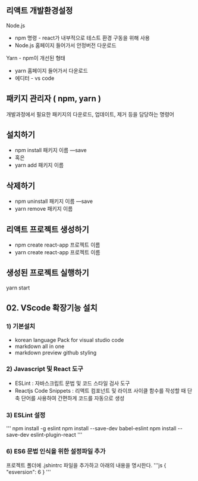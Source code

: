 ## 리액트 개발환경설정

Node.js

- npm 명령 - react가 내부적으로 테스트 환경 구동을 위해 사용
- Node.js 홈페이지 들어가서 안정버전 다운로드

Yarn - npm이 개선된 형태

- yarn 홈페이지 들어가서 다운로드
- 에디터 - vs code

## 패키지 관리자 ( npm, yarn )

개발과정에서 필요한 패키지의 다운로드, 업데이트, 제거 등을 담당하는 명령어

## 설치하기

- npm install 패키지 이름 —save
- 혹은
- yarn add 패키지 이름

## 삭제하기

- npm uninstall 패키지 이름 —save
- yarn remove 패키지 이름

## 리액트 프로젝트 생성하기

- npm create react-app 프로젝트 이름
- yarn create react-app 프로젝트 이름

## 생성된 프로젝트 실행하기

yarn start

## 02. VScode 확장기능 설치

### 1) 기본설치

- korean language Pack for visual studio code
- markdown all in one
- markdown preview github styling

### 2) Javascript 및 React 도구

- ESLint : 자바스크립트 문법 및 코드 스타일 검사 도구
- Reactjs Code Snippets : 리액트 컴포넌트 및 라이프 사이클 함수를 작성할 때 단축 단어를 사용하여 간편하게 코드를 자동으로 생성

### 3) ESLint 설정

''' npm install -g eslint
npm install --save-dev babel-eslint
npm install --save-dev eslint-plugin-react
'''

### 6) ES6 문법 인식을 위한 설정파일 추가

프로젝트 폴더에 .jshintrc 파일을 추가하고 아래의 내용을 명시한다.
'''js
{
"esversion": 6
}
'''
